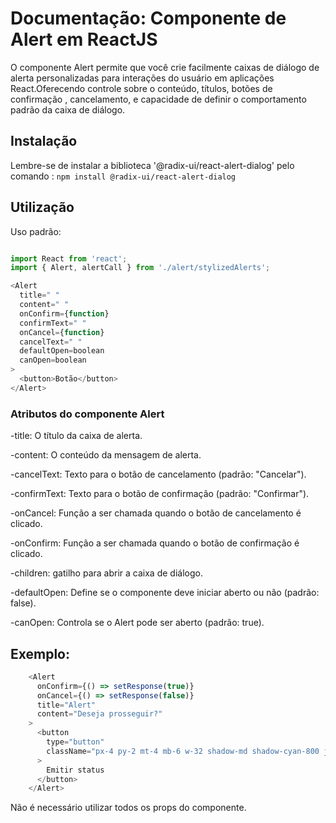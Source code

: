 # Documentação: Componente de Alert em ReactJS

O componente Alert permite que você crie facilmente caixas de diálogo de alerta personalizadas para interações do usuário em aplicações React.Oferecendo controle sobre o conteúdo, títulos, botões de confirmação , cancelamento, e capacidade de definir o comportamento padrão da caixa de diálogo.

## Instalação

Lembre-se de instalar a biblioteca '@radix-ui/react-alert-dialog' pelo comando : `npm install @radix-ui/react-alert-dialog`

## Utilização 

Uso padrão:

```js

import React from 'react';
import { Alert, alertCall } from './alert/stylizedAlerts';

<Alert
  title=" "
  content=" "
  onConfirm={function}
  confirmText=" "
  onCancel={function}
  cancelText=" "
  defaultOpen=boolean
  canOpen=boolean
>
  <button>Botão</button>
</Alert>


```

### Atributos do componente Alert

-title: O título da caixa de alerta.

-content: O conteúdo da mensagem de alerta.

-cancelText: Texto para o botão de cancelamento (padrão: "Cancelar").

-confirmText: Texto para o botão de confirmação (padrão: "Confirmar").

-onCancel: Função a ser chamada quando o botão de cancelamento é clicado.

-onConfirm: Função a ser chamada quando o botão de confirmação é clicado.

-children: gatilho para abrir a caixa de diálogo.

-defaultOpen: Define se o componente deve iniciar aberto ou não (padrão: false).

-canOpen: Controla se o Alert pode ser aberto (padrão: true).

## Exemplo:

```js
    <Alert
      onConfirm={() => setResponse(true)}
      onCancel={() => setResponse(false)}
      title="Alert"
      content="Deseja prosseguir?"
    >
      <button
        type="button"
        className="px-4 py-2 mt-4 mb-6 w-32 shadow-md shadow-cyan-800 justify-center hover:bg-cyan-100 border border-cyan-400 font-medium rounded-lg text-sm inline-flex dark:bg-cyan-800 dark:border-cyan-700 dark:text-white dark:hover:bg-cyan-700"
      >
        Emitir status
      </button>
    </Alert>

```

Não é necessário utilizar todos os props do componente.